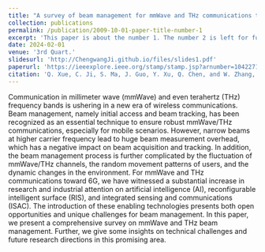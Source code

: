 ```yaml
---
title: "A survey of beam management for mmWave and THz communications towards 6G"
collection: publications
permalink: /publication/2009-10-01-paper-title-number-1
excerpt: 'This paper is about the number 1. The number 2 is left for future work.'
date: 2024-02-01
venue: '3rd Quart.'
slidesurl: 'http://ChengwangJi.github.io/files/slides1.pdf'
paperurl: 'https://ieeexplore.ieee.org/stamp/stamp.jsp?arnumber=10422712'
citation: 'Q. Xue, C. Ji, S. Ma, J. Guo, Y. Xu, Q. Chen, and W. Zhang, “A survey of beam management for mmWave and THz communications towards 6G,” IEEE Commun. Surveys Tuts., vol. 26, no. 3, pp. 1520–1559, 3rd Quart., 2024.'
---
```


Communication in millimeter wave (mmWave) and even terahertz (THz) frequency bands is ushering in a new era of wireless communications. Beam management, namely initial access and beam tracking, has been recognized as an essential technique to ensure robust mmWave/THz communications, especially for mobile scenarios. However, narrow beams at higher carrier frequency lead to huge beam measurement overhead, which has a negative impact on beam acquisition and tracking. In addition, the beam management process is further complicated by the fluctuation of mmWave/THz channels, the random movement patterns of users, and the dynamic changes in the environment. For mmWave and THz communications toward 6G, we have witnessed a substantial increase in research and industrial attention on artificial intelligence (AI), reconfigurable intelligent surface (RIS), and integrated sensing and communications (ISAC). The introduction of these enabling technologies presents both open opportunities and unique challenges for beam management. In this paper, we present a comprehensive survey on mmWave and THz beam management. Further, we give some insights on technical challenges and future research directions in this promising area.
